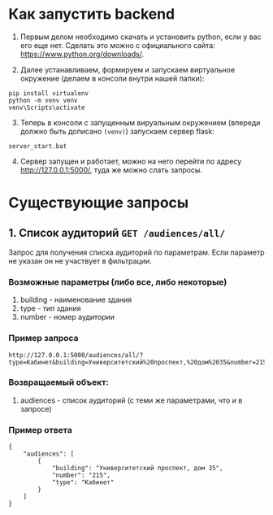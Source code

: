 # Как запустить backend

1. Первым делом необходимо скачать и установить python, если у вас его еще нет. Сделать это можно с официального сайта: https://www.python.org/downloads/.

2. Далее устанавливаем, формируем и запускаем виртуальное окружение (делаем в консоли внутри нашей папки):

```
pip install virtualenv
python -m venv venv
venv\Scripts\activate
```

3. Теперь в консоли с запущенным вируальным окружением (впереди должно быть дописано `(venv)`) запускаем сервер flask:

```
server_start.bat
```

4. Сервер запущен и работает, можно на него перейти по адресу http://127.0.0.1:5000/, туда же можно слать запросы.

# Существующие запросы

## 1. Список аудиторий `GET /audiences/all/`

Запрос для получения списка аудиторий по параметрам. Если параметр не указан он не участвует в фильтрации.

### Возможные параметры (либо все, либо некоторые)

1. building - наименование здания
2. type - тип здания
3. number - номер аудитории

### Пример запроса

```
http://127.0.0.1:5000/audiences/all/?type=Кабинет&building=Университетский%20проспект,%20дом%2035&number=215
```

### Возвращаемый объект:

1. audiences - список аудиторий (с теми же параметрами, что и в запросе)

### Пример ответа

```
{
    "audiences": [
        {
            "building": "Университетский проспект, дом 35",
            "number": "215",
            "type": "Кабинет"
        }
    ]
}
```
